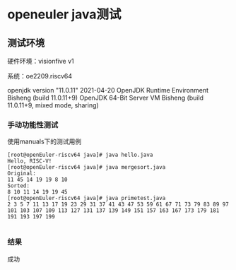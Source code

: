 # openeuler java测试



## 测试环境



硬件环境：visionfive v1

系统：oe2209.riscv64

openjdk version "11.0.11" 2021-04-20
OpenJDK Runtime Environment Bisheng (build 11.0.11+9)
OpenJDK 64-Bit Server VM Bisheng (build 11.0.11+9, mixed mode, sharing)


### 手动功能性测试

使用manuals下的测试用例


```
[root@openEuler-riscv64 java]# java hello.java
Hello, RISC-V!
[root@openEuler-riscv64 java]# java mergesort.java
Original:
11 45 14 19 19 8 10 
Sorted:
8 10 11 14 19 19 45 
[root@openEuler-riscv64 java]# java primetest.java
2 3 5 7 11 13 17 19 23 29 31 37 41 43 47 53 59 61 67 71 73 79 83 89 97 101 103 107 109 113 127 131 137 139 149 151 157 163 167 173 179 181 191 193 197 199 


```


### 结果

成功






